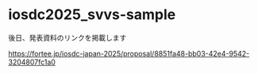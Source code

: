 # iosdc2025_svvs-sample

後日、発表資料のリンクを掲載します

https://fortee.jp/iosdc-japan-2025/proposal/8851fa48-bb03-42e4-9542-3204807fc1a0
